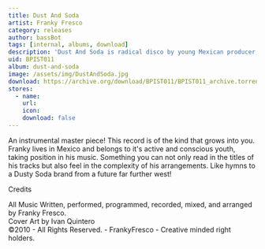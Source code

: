 ```yaml
---
title: Dust And Soda
artist: Franky Fresco
category: releases
author: bassBot
tags: [internal, albums, download]
description: 'Dust And Soda is radical disco by young Mexican producer, Franky Fresco.'
uid: BPIST011
album: dust-and-soda
image: /assets/img/DustAndSoda.jpg
download: https://archive.org/download/BPIST011/BPIST011_archive.torrent
stores:
  - name:
    url: 
    icon: 
    download: false
---
```

An instrumental master piece! This record is of the kind that grows into you. Franky lives in Mexico and belongs to it's active and conscious youth, taking position in his music. Something you can not only read in the titles of his tracks but also feel in the complexity of his arrangements. Like hymns to a Dusty Soda brand from a future far further west!

<p>Credits</p>
<p>All Music Written, performed, programmed, recorded, mixed, and arranged by Franky Fresco.<br />
Cover Art by Ivan Quintero<br />
©2010 - All Rights Reserved. - FrankyFresco - Creative minded right holders.</p>